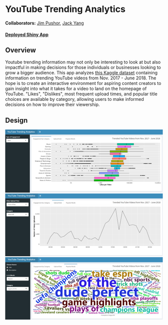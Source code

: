 # YouTube Trending Analytics

**Collaborators:** [Jim Pushor](https://github.com/jpush1773), [Jack Yang](https://github.com/jackattackyang)

#### [Deployed Shiny App](https://jackattackyang.shinyapps.io/dsci532_youtube-trending/)

## Overview
Youtube trending information may not only be interesting to look at but also impactful in making decisions for those individuals or businesses looking to grow a bigger audience. This app analyzes [this Kaggle dataset](https://www.kaggle.com/datasnaek/youtube-new) containing information on trending YouTube videos from Nov. 2017 - June 2018. The hope is to create an interactive environment for aspiring content creators to gain insight into what it takes for a video to land on the homepage of YouTube. "Likes", "Dislikes", most frequent upload times, and popular title choices are available by category, allowing users to make informed decisions on how to improve their viewership.

## Design
![](misc/app1.PNG)
![](misc/app2.PNG)
![](misc/app3.PNG)

